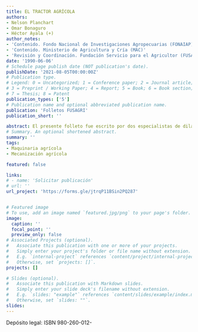 ```yaml
---
title: EL TRACTOR AGRÍCOLA
authors:
- Nelson Planchart
- Omar Bonaguro
- Héctor Ayala (+)
author_notes:
- 'Contenido. Fondo Nacional de Investigaciones Agropecuarias (FONAIAP)'
- 'Contenido. Ministerio de Agricultura y Cría (MAC)'
- 'Revisión y Coordinación. Fundación Servicio para el Agricultor (FUSAGRI)'
date: '1990-06-06'
# Schedule page publish date (NOT publication's date).
publishDate: '2021-08-05T00:00:00Z'
# Publication type.
# Legend: 0 = Uncategorized; 1 = Conference paper; 2 = Journal article;
# 3 = Preprint / Working Paper; 4 = Report; 5 = Book; 6 = Book section;
# 7 = Thesis; 8 = Patent
publication_types: ['5']
# Publication name and optional abbreviated publication name.
publication: 'Folletos FUSAGRI'
publication_short: ''

abstract: El presente folleto fue escrito por dos especialistas de dilatada experiencia en maquinaria y mecanización agrícola, quienes prestaron servicios en el Fondo Nacional de Investigaciones Agropecuarias (FONAIAP) y el Ministerio de Agricultura y Cría (MAC), respectivamente. Al editar este folleto, FUSAGRI aspira seguir estimulando, tanto a los autores como a otros profesionales y especialistas, para que divulguen conocimientos y experiencias, que puedan ser de utilidad a productores, estudiantes, y a todos los interesados en impulsar el progreso de la agricultura del país.
# Summary. An optional shortened abstract.
summary: ''
tags:
- Maquinaria agrícola
- Mecanización agrícola

featured: false

links:
# - name: 'Solicitar publicación'
# url: ''
url_project: 'https://forms.gle/jtrqP11BSin2PQ287'


# Featured image
# To use, add an image named `featured.jpg/png` to your page's folder. 
image:
  caption: ''
  focal_point: ''
  preview_only: false
# Associated Projects (optional).
#   Associate this publication with one or more of your projects.
#   Simply enter your project's folder or file name without extension.
#   E.g. `internal-project` references `content/project/internal-project/index.md`.
#   Otherwise, set `projects: []`.
projects: []

# Slides (optional).
#   Associate this publication with Markdown slides.
#   Simply enter your slide deck's filename without extension.
#   E.g. `slides: "example"` references `content/slides/example/index.md`.
#   Otherwise, set `slides: ""`.
slides:
---
```


Depósito legal: ISBN 980-260-012-


